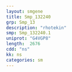 ```yaml
---
layout: smgene
title: Smp_132240
grp: Smp_13
description: "rhotekin"
smp: Smp_132240.1
uniprot: "G4VGP8"
length:  2676
cdd: "ns"
kk: ns
categories: sm
---
```


